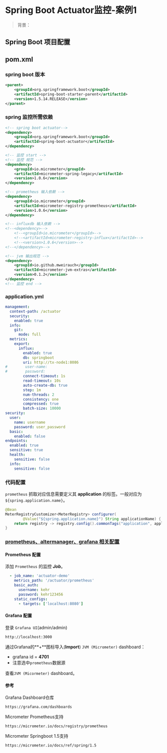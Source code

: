 # Spring Boot Actuator监控-案例1

> 背景：

## Spring Boot 项目配置

## pom.xml

### spring boot 版本

```xml
<parent>
    <groupId>org.springframework.boot</groupId>
    <artifactId>spring-boot-starter-parent</artifactId>
    <version>1.5.14.RELEASE</version>
</parent>
```



### spring 监控所需依赖

```xml
<!-- spring boot actuator-->
<dependency>
    <groupId>org.springframework.boot</groupId>
    <artifactId>spring-boot-actuator</artifactId>
</dependency>

<!-- 监控 start -->
<!-- 监控 规范 -->
<dependency>
    <groupId>io.micrometer</groupId>
    <artifactId>micrometer-spring-legacy</artifactId>
    <version>1.0.6</version>
</dependency>

<!-- prometheus 输入依赖 -->
<dependency>
    <groupId>io.micrometer</groupId>
    <artifactId>micrometer-registry-prometheus</artifactId>
    <version>1.0.6</version>
</dependency>

<!-- influxdb 输入依赖 -->
<!--<dependency>-->
    <!--<groupId>io.micrometer</groupId>-->
    <!--<artifactId>micrometer-registry-influx</artifactId>-->
    <!--<version>1.0.6</version>-->
<!--</dependency>-->

<!-- jvm 输出规范 -->
<dependency>
    <groupId>io.github.mweirauch</groupId>
    <artifactId>micrometer-jvm-extras</artifactId>
    <version>0.1.2</version>
</dependency>
<!-- 监控 end -->
```



### application.yml

```yaml
management:
  context-path: /actuator
  security:
    enabled: true
  info:
    git:
      mode: full
  metrics:
    export:
      influx:
        enabled: true
        db: springboot
        uri: http://tx-node1:8086
#        user-name:
#        password:
        connect-timeout: 1s
        read-timeout: 10s
        auto-create-db: true
        step: 1m
        num-threads: 2
        consistency: one
        compressed: true
        batch-size: 10000
security:
  user:
    name: username
    password: user_password
  basic:
    enabled: false
endpoints:
  enabled: true
  sensitive: true
  health:
    sensitive: false
  info:
    sensitive: false
```



### 代码配置

`prometheus` 抓取对应信息需要定义其 **application** 的标签。一般对应为 `${spring.application.name}`。

```java
@Bean
MeterRegistryCustomizer<MeterRegistry> configurer(
        @Value("${spring.application.name}") String applicationName) {
    return registry -> registry.config().commonTags("application", applicationName);
}
```



### [prometheus、altermanager、grafana 相关配置](../../docker-compose/prometheus、alertmanager、grafana/prometheus、alertmanager、grafana.md)

#### Prometheus 配置

添加 `Prometheus` 的监控 ***Job***。

```yaml
  - job_name: 'actuator-demo'
    metrics_path: '/actuator/prometheus'
    basic_auth:
      username: kehr
      password: kehr123456
    static_configs:
      - targets: ['localhost:8080']
```



#### Grafana 配置

登录 `Grafana UI`(admin/admin)

```http
http://localhost:3000
```

通过Grafana的**+**图标导入(**Import**) `JVM (Micrometer)` dashboard：

- grafana id = **4701**
- 注意选中`prometheus`数据源

查看`JVM (Micormeter)` dashboard。



#### 参考

Grafana Dashboard仓库

```http
https://grafana.com/dashboards
```

Micrometer Prometheus支持

```http
https://micrometer.io/docs/registry/prometheus
```

Micrometer Springboot 1.5支持

```http
https://micrometer.io/docs/ref/spring/1.5
```

